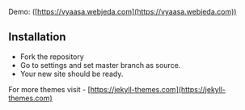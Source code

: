 Demo: ([https://vyaasa.webjeda.com](https://vyaasa.webjeda.com))

## Installation
* Fork the repository
* Go to settings and set master branch as source.
* Your new site should be ready.

For more themes visit - [https://jekyll-themes.com](https://jekyll-themes.com)
